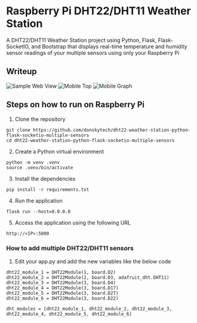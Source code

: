 # Raspberry Pi DHT22/DHT11 Weather Station 
A DHT22/DHT11 Weather Station project using Python, Flask, Flask-SocketIO, and Bootstrap that displays real-time temperature and humidity sensor readings of your multiple sensors using only your Raspberry Pi
  
## Writeup

![Sample Web View](https://github.com/donskytech/dht22-weather-station-python-flask-socketio-multiple-sensors/assets/69466026/649ef360-7f5c-4983-a5e1-af7a177cdbf8)
![Mobile Top](https://github.com/donskytech/dht22-weather-station-python-flask-socketio-multiple-sensors/assets/69466026/75d604b5-0c10-4f32-9106-6bc1e349173c)
![Mobile Graph](https://github.com/donskytech/dht22-weather-station-python-flask-socketio-multiple-sensors/assets/69466026/d95668d6-e2e7-4be7-bfb9-b8aeb5b9bf66)

## Steps on how to run on Raspberry Pi
1. Clone the repository
```
git clone https://github.com/donskytech/dht22-weather-station-python-flask-socketio-multiple-sensors
cd dht22-weather-station-python-flask-socketio-multiple-sensors
```
2. Create a Python virtual environment
```
python -m venv .venv
source .venv/bin/activate
```
3. Install the dependencies
```
pip install -r requirements.txt
```

4. Run the application
```
flask run --host=0.0.0.0
```
5. Access the application using the following URL
```
http://<IP>:5000
```
### How to add multiple DHT22/DHT11 sensors
1. Edit your app.py and add the new variables like the below code
  
```
dht22_module_1 = DHT22Module(1, board.D2)
dht22_module_2 = DHT22Module(2, board.D3, adafruit_dht.DHT11)
dht22_module_3 = DHT22Module(3, board.D4)
dht22_module_4 = DHT22Module(3, board.D17)
dht22_module_5 = DHT22Module(3, board.D27)
dht22_module_6 = DHT22Module(3, board.D22)

dht_modules = [dht22_module_1, dht22_module_2, dht22_module_3, dht22_module_4, dht22_module_5, dht22_module_6]
```
  

